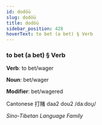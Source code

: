 ```yaml
---
id: dodöü
slug: dodöü
title: dodöü
sidebar_position: 428
hoverText: to bet (a bet) § Verb
---
```


### to bet (a bet) § Verb

**Verb**: to bet/wager

**Noun**: bet/wager

**Modifier**: bet/wagered

Cantonese 打賭 daa2 dou2 /daːdou̯/

*Sino-Tibetan Language Family*